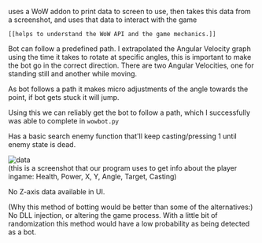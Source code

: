 uses a WoW addon to print data to screen to use, then takes this data from a screenshot, and uses that data to interact with the game<br>

``[[helps to understand the WoW API and the game mechanics.]]`` <br>

Bot can follow a predefined path. I extrapolated the Angular Velocity graph using the time it takes to rotate at specific angles, this is important to make the bot go in the correct direction. There are two Angular Velocities, one for standing still and another while moving.<br>

As bot follows a path it makes micro adjustments of the angle towards the point, if bot gets stuck it will jump. <br>

Using this we can reliably get the bot to follow a path, which I successfully was able to complete in `wowbot.py`<br>

Has a basic search enemy function that'll keep casting/pressing 1 until enemy state is dead.<br>

![data](https://github.com/user-attachments/assets/bc2066c4-fc69-4b4b-81aa-ac61f9fcb00d)
<br>(this is a screenshot that our program uses to get info about the player ingame: Health, Power, X, Y, Angle, Target, Casting)<br>

No Z-axis data available in UI. <br>

(Why this method of botting would be better than some of the alternatives:) No DLL injection, or altering the game process. With a little bit of randomization this method would have a low probability as being detected as a bot.
